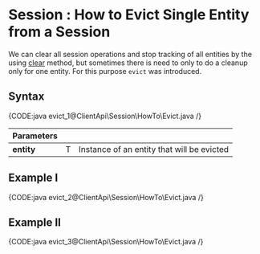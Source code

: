 # Session : How to Evict Single Entity from a Session

We can clear all session operations and stop tracking of all entities by the using [clear](../../../client-api/session/how-to/clear-a-session) method, but sometimes there is need to only to do a cleanup only for one entity. For this purpose `evict` was introduced.

## Syntax

{CODE:java evict_1@ClientApi\Session\HowTo\Evict.java /}

| Parameters | | |
| ------------- | ------------- | ----- |
| **entity** | T | Instance of an entity that will be evicted |

## Example I

{CODE:java evict_2@ClientApi\Session\HowTo\Evict.java /}

## Example II

{CODE:java evict_3@ClientApi\Session\HowTo\Evict.java /}
